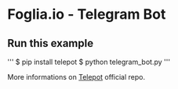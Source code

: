 # Foglia.io - Telegram Bot

## Run this example
'''
$ pip install telepot
$ python telegram_bot.py
'''

More informations on [Telepot](https://github.com/nickoala/telepot) official repo.